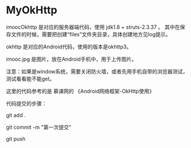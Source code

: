# MyOkHttp


imoocOkhttp   是对应的服务器端代码，使用 jdk1.8 + struts-2.3.37 。  其中在保存文件的时候，需要把创建“files”文件夹目录，具体创建地方见log提示。

okhttp  是对应的Android代码，使用的版本是okhttp3。

imooc.jpg 是图片，放在Android手机中，用于上传图片。

注意：如果是window系统，需要关闭防火墙，或者先用手机自带的浏览器测试，测试看看能不能get。

这里的代码参考的是 慕课网的 《Android网络框架-OkHttp使用》



代码提交的步骤：

git add .

git commit -m "第一次提交"

git push

